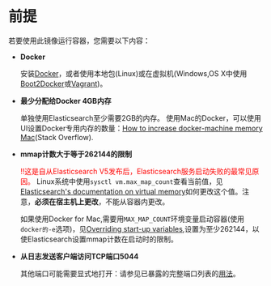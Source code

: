 # 前提

若要使用此镜像运行容器，您需要以下内容：

- **Docker**

    安装[Docker](https://docker.com/)，或者使用本地包(Linux)或在虚拟机(Windows,OS X中使用[Boot2Docker](http://boot2docker.io/)或[Vagrant](https://www.vagrantup.com/))。

- **最少分配给Docker 4GB内存**

    单独使用Elasticsearch至少需要2GB的内存。
    使用Mac的Docker，可以使用UI设置Docker专用内存的数量：[How to increase docker-machine memory Mac](https://stackoverflow.com/questions/32834082/how-to-increase-docker-machine-memory-mac/39720010#39720010)(Stack Overflow).

- **mmap计数大于等于262144的限制**

    <font color=red>!!这是自从Elasticsearch V5发布后，Elasticsearch服务启动失败的最常见原因。</font>
    Linux系统中使用`sysctl vm.max_map_count`查看当前值，见[Elasticsearch's documentation on virtual memory](https://www.elastic.co/guide/en/elasticsearch/reference/5.0/vm-max-map-count.html#vm-max-map-count)如何更改这个值。注意，**必须在宿主机上更改**，不能从容器内更改。
    
    如果使用Docker for Mac,需要用`MAX_MAP_COUNT`环境变量启动容器(使用`docker的-e`选项)，见[Overriding start-up variables](usage/var.md),设置为至少262144，以使Elasticsearch设置mmap计数在启动时的限制。

- **从日志发送客户端访问TCP端口5044**

    其他端口可能需要显式地打开：请参见已暴露的完整端口列表的[用法](usage/README.md)。
